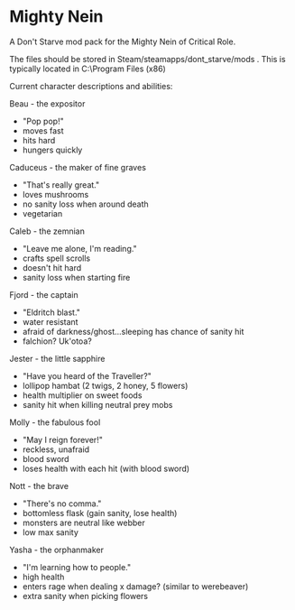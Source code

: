 # Mighty Nein
A Don't Starve mod pack for the Mighty Nein of Critical Role.

The files should be stored in Steam/steamapps/dont_starve/mods . This is typically located in C:\Program Files (x86)

Current character descriptions and abilities:

Beau - the expositor
 - "Pop pop!"
 - moves fast
 - hits hard
 - hungers quickly


Caduceus - the maker of fine graves
 - "That's really great."
 - loves mushrooms
 - no sanity loss when around death
 - vegetarian


Caleb - the zemnian
 - "Leave me alone, I'm reading."
 - crafts spell scrolls
 - doesn't hit hard
 - sanity loss when starting fire


Fjord - the captain
 - "Eldritch blast."
 - water resistant
 - afraid of darkness/ghost...sleeping has chance of sanity hit
 - falchion? Uk'otoa?


Jester - the little sapphire
 - "Have you heard of the Traveller?"
 - lollipop hambat (2 twigs, 2 honey, 5 flowers)
 - health multiplier on sweet foods
 - sanity hit when killing neutral prey mobs


Molly - the fabulous fool
 - "May I reign forever!"
 - reckless, unafraid
 - blood sword
 - loses health with each hit (with blood sword)


Nott - the brave
 - "There's no comma."
 - bottomless flask (gain sanity, lose health)
 - monsters are neutral like webber
 - low max sanity


Yasha - the orphanmaker
 - "I'm learning how to people."
 - high health
 - enters rage when dealing x damage? (similar to werebeaver)
 - extra sanity when picking flowers
